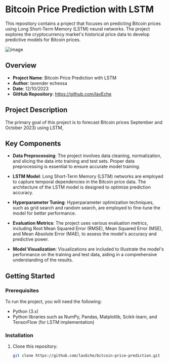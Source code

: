# Bitcoin Price Prediction with LSTM

This repository contains a project that focuses on predicting Bitcoin prices using Long Short-Term Memory (LSTM) neural networks. The project explores the cryptocurrency market's historical price data to develop predictive models for Bitcoin prices.

![image](https://github.com/lavEche/bharat-task-1/assets/124572155/7111d27d-e9d9-4bc2-b781-5cc93fb14b7f)


## Overview

- **Project Name**: Bitcoin Price Prediction with LSTM
- **Author**: lavender echessa
- **Date**: 12/10/2023
- **GitHub Repository**: https://github.com/lavEche

## Project Description

The primary goal of this project is to forecast Bitcoin prices  September and October 2023) using LSTM,
## Key Components

- **Data Preprocessing**: The project involves data cleaning, normalization, and slicing the data into training and test sets. Proper data preprocessing is essential to ensure accurate model training.

- **LSTM Model**: Long Short-Term Memory (LSTM) networks are employed to capture temporal dependencies in the Bitcoin price data. The architecture of the LSTM model is designed to optimize prediction accuracy.

- **Hyperparameter Tuning**: Hyperparameter optimization techniques, such as grid search and random search, are employed to fine-tune the model for better performance.

- **Evaluation Metrics**: The project uses various evaluation metrics, including Root Mean Squared Error (RMSE), Mean Squared Error (MSE), and Mean Absolute Error (MAE), to assess the model's accuracy and predictive power.

- **Model Visualization**: Visualizations are included to illustrate the model's performance on the training and test data, aiding in a comprehensive understanding of the results.

## Getting Started

### Prerequisites

To run the project, you will need the following:

- Python (3.x)
- Python libraries such as NumPy, Pandas, Matplotlib, Scikit-learn, and TensorFlow (for LSTM implementation)

### Installation

1. Clone this repository:
   ```sh
   git clone https://github.com/lavEche/bitcoin-price-prediction.git
